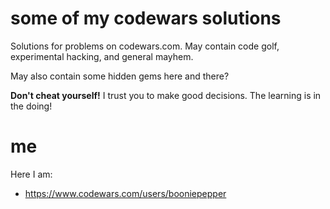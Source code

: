 # some of my codewars solutions

Solutions for problems on codewars.com. May contain code golf, experimental hacking, and general mayhem.

May also contain some hidden gems here and there?

**Don't cheat yourself!**  I trust you to make good decisions.  The learning is in the doing!

# me

Here I am: 

* https://www.codewars.com/users/booniepepper

